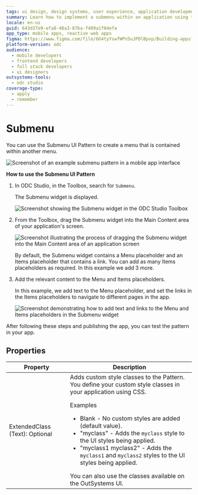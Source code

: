 ```yaml
---
tags: ui design, design systems, user experience, application development, outsystems
summary: Learn how to implement a submenu within an application using the Submenu UI Pattern in OutSystems Developer Cloud (ODC).
locale: en-us
guid: 643d37e9-efa8-48a3-87ba-f409a1f04efa
app_type: mobile apps, reactive web apps
figma: https://www.figma.com/file/6G4tyYswfWPn5uJPDlBpvp/Building-apps?type=design&node-id=3208%3A18027&t=ZwHw8hXeFhwYsO5V-1
platform-version: odc
audience:
  - mobile developers
  - frontend developers
  - full stack developers
  - ui designers
outsystems-tools:
  - odc studio
coverage-type:
  - apply
  - remember
---
```


# Submenu

You can use the Submenu UI Pattern to create a menu that is contained within another menu.

![Screenshot of an example submenu pattern in a mobile app interface](images/submenu-example-ss.png "Example Submenu Pattern")

**How to use the Submenu UI Pattern**

1. In ODC Studio, in the Toolbox, search for `Submenu`.

    The Submenu widget is displayed.

    ![Screenshot showing the Submenu widget in the ODC Studio Toolbox](images/submenu-widget-ss.png "Submenu Widget in Toolbox")

1. From the Toolbox, drag the Submenu widget into the Main Content area of your application's screen.

    ![Screenshot illustrating the process of dragging the Submenu widget into the Main Content area of an application screen](images/submenu-dragwidget-ss.png "Dragging Submenu Widget to Screen")

    By default, the Submenu widget contains a Menu placeholder and an Items placeholder that contains a link. You can add as many Items placeholders as required. In this example we add 3 more.

1. Add the relevant content to the Menu and Items placeholders.

    In this example, we add text to the Menu placeholder, and set the links in the Items placeholders to navigate to different pages in the app.

    ![Screenshot demonstrating how to add text and links to the Menu and Items placeholders in the Submenu widget](images/submenu-additems-ss.png "Adding Content to Submenu Widget")

After following these steps and publishing the app, you can test the pattern in your app.

## Properties

| Property                       | Description                                                                                                                                                                                                                                                                                                                                                                                                                                                                                                                                                                                                                                            |
|--------------------------------|--------------------------------------------------------------------------------------------------------------------------------------------------------------------------------------------------------------------------------------------------------------------------------------------------------------------------------------------------------------------------------------------------------------------------------------------------------------------------------------------------------------------------------------------------------------------------------------------------------------------------------------------------------|
| ExtendedClass (Text): Optional | Adds custom style classes to the Pattern. You define your custom style classes in your application using CSS. <p>Examples <ul><li>Blank - No custom styles are added (default value).</li><li>"myclass" - Adds the ``myclass`` style to the UI styles being applied.</li><li>"myclass1 myclass2" - Adds the ``myclass1`` and ``myclass2`` styles to the UI styles being applied.</li></ul></p>You can also use the classes available on the OutSystems UI. |
